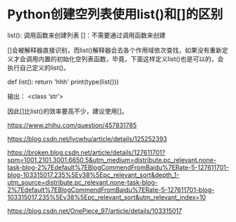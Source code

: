 # Python创建空列表使用list()和[]的区别

list(): 调用函数来创建列表
[]：不需要通过调用函数来创建

[]会被解释器直接识别，而list()解释器会去各个作用域依次查找，如果没有重新定义才会调用内置的初始化空列表函数，毕竟，下面这样定义list()也是可以的，会执行自己定义的list()。

def list():
    return 'hhh'
print(type(list()))

输出：
<class ‘str’>

因此[]比list()的效率要高不少，建议使用[]。



https://www.zhihu.com/question/457831785

https://blog.csdn.net/lycwhu/article/details/125252393

https://broken.blog.csdn.net/article/details/127611701?spm=1001.2101.3001.6650.5&utm_medium=distribute.pc_relevant.none-task-blog-2%7Edefault%7EBlogCommendFromBaidu%7ERate-5-127611701-blog-103315017.235%5Ev38%5Epc_relevant_sort&depth_1-utm_source=distribute.pc_relevant.none-task-blog-2%7Edefault%7EBlogCommendFromBaidu%7ERate-5-127611701-blog-103315017.235%5Ev38%5Epc_relevant_sort&utm_relevant_index=10

https://blog.csdn.net/OnePiece_97/article/details/103315017